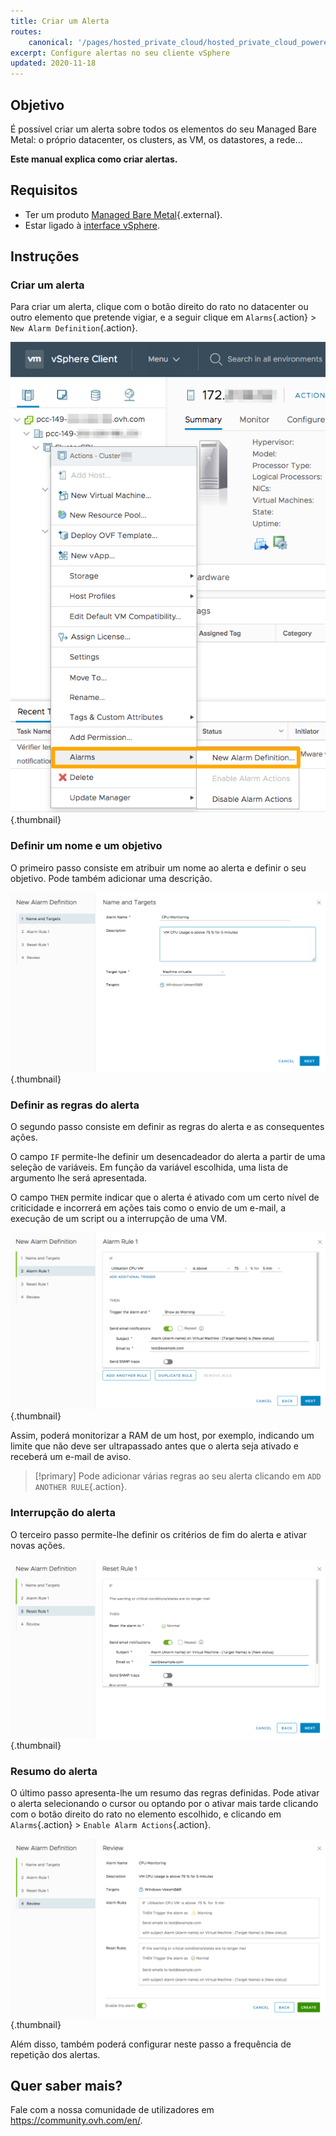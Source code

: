 ```yaml
---
title: Criar um Alerta
routes:
    canonical: '/pages/hosted_private_cloud/hosted_private_cloud_powered_by_vmware/create_an_alert'
excerpt: Configure alertas no seu cliente vSphere
updated: 2020-11-18
---
```



## Objetivo

É possível criar um alerta sobre todos os elementos do seu Managed Bare Metal: o próprio datacenter, os clusters, as VM, os datastores, a rede...

**Este manual explica como criar alertas.**

## Requisitos

- Ter um produto [Managed Bare Metal](https://www.ovhcloud.com/pt/managed-bare-metal/){.external}.
- Estar ligado à [interface vSphere](/pages/bare_metal_cloud/managed_bare_metal/vsphere-interface).

## Instruções

### Criar um alerta

Para criar um alerta, clique com o botão direito do rato no datacenter ou outro elemento que pretende vigiar, e a seguir clique em `Alarms`{.action} > `New Alarm Definition`{.action}.

![criação alerta](images/alarms01.png){.thumbnail}

### Definir um nome e um objetivo

O primeiro passo consiste em atribuir um nome ao alerta e definir o seu objetivo. Pode também adicionar uma descrição.

![nome e objetivo do alerta](images/alarms02.png){.thumbnail}

### Definir as regras do alerta

O segundo passo consiste em definir as regras do alerta e as consequentes ações.

O campo `IF` permite-lhe definir um desencadeador do alerta a partir de uma seleção de variáveis. Em função da variável escolhida, uma lista de argumento lhe será apresentada.

O campo `THEN` permite indicar que o alerta é ativado com um certo nível de criticidade e incorrerá em ações tais como o envio de um e-mail, a execução de um script ou a interrupção de uma VM.

![regras do alerta](images/alarms03.png){.thumbnail}

Assim, poderá monitorizar a RAM de um host, por exemplo, indicando um limite que não deve ser ultrapassado antes que o alerta seja ativado e receberá um e-mail de aviso.

> [!primary]
> Pode adicionar várias regras ao seu alerta clicando em `ADD ANOTHER RULE`{.action}.
>

### Interrupção do alerta

O terceiro passo permite-lhe definir os critérios de fim do alerta e ativar novas ações.

![interrupção do alerta](images/alarms04.png){.thumbnail}

### Resumo do alerta

O último passo apresenta-lhe um resumo das regras definidas. Pode ativar o alerta selecionando o cursor ou optando por o ativar mais tarde clicando com o botão direito do rato no elemento escolhido, e clicando em `Alarms`{.action} > `Enable Alarm Actions`{.action}.

![resumo do alerta](images/alarms05.png){.thumbnail}

Além disso, também poderá configurar neste passo a frequência de repetição dos alertas.


## Quer saber mais?

Fale com a nossa comunidade de utilizadores em <https://community.ovh.com/en/>.
